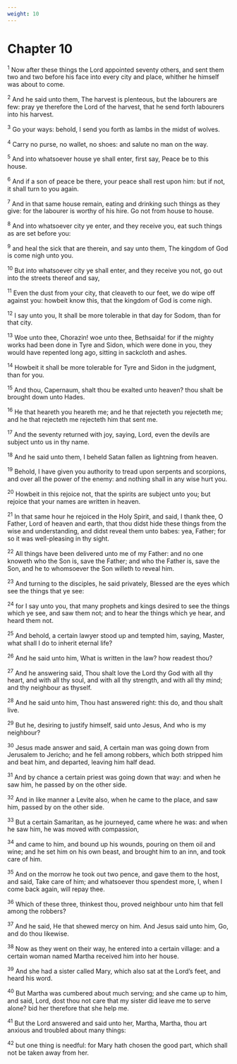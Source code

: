 ```yaml
---
weight: 10
---
```


# Chapter 10

<sup>1</sup> Now after these things the Lord appointed seventy others, and sent them two and two before his face into every city and place, whither he himself was about to come. 

<sup>2</sup> And he said unto them, The harvest is plenteous, but the labourers are few: pray ye therefore the Lord of the harvest, that he send forth labourers into his harvest. 

<sup>3</sup> Go your ways: behold, I send you forth as lambs in the midst of wolves. 

<sup>4</sup> Carry no purse, no wallet, no shoes: and salute no man on the way. 

<sup>5</sup> And into whatsoever house ye shall enter, first say, Peace be to this house. 

<sup>6</sup> And if a son of peace be there, your peace shall rest upon him: but if not, it shall turn to you again. 

<sup>7</sup> And in that same house remain, eating and drinking such things as they give: for the labourer is worthy of his hire. Go not from house to house. 

<sup>8</sup> And into whatsoever city ye enter, and they receive you, eat such things as are set before you: 

<sup>9</sup> and heal the sick that are therein, and say unto them, The kingdom of God is come nigh unto you. 

<sup>10</sup> But into whatsoever city ye shall enter, and they receive you not, go out into the streets thereof and say, 

<sup>11</sup> Even the dust from your city, that cleaveth to our feet, we do wipe off against you: howbeit know this, that the kingdom of God is come nigh. 

<sup>12</sup> I say unto you, It shall be more tolerable in that day for Sodom, than for that city. 

<sup>13</sup> Woe unto thee, Chorazin! woe unto thee, Bethsaida! for if the mighty works had been done in Tyre and Sidon, which were done in you, they would have repented long ago, sitting in sackcloth and ashes. 

<sup>14</sup> Howbeit it shall be more tolerable for Tyre and Sidon in the judgment, than for you. 

<sup>15</sup> And thou, Capernaum, shalt thou be exalted unto heaven? thou shalt be brought down unto Hades. 

<sup>16</sup> He that heareth you heareth me; and he that rejecteth you rejecteth me; and he that rejecteth me rejecteth him that sent me. 

<sup>17</sup> And the seventy returned with joy, saying, Lord, even the devils are subject unto us in thy name. 

<sup>18</sup> And he said unto them, I beheld Satan fallen as lightning from heaven. 

<sup>19</sup> Behold, I have given you authority to tread upon serpents and scorpions, and over all the power of the enemy: and nothing shall in any wise hurt you. 

<sup>20</sup> Howbeit in this rejoice not, that the spirits are subject unto you; but rejoice that your names are written in heaven. 

<sup>21</sup> In that same hour he rejoiced in the Holy Spirit, and said, I thank thee, O Father, Lord of heaven and earth, that thou didst hide these things from the wise and understanding, and didst reveal them unto babes: yea, Father; for so it was well-pleasing in thy sight. 

<sup>22</sup> All things have been delivered unto me of my Father: and no one knoweth who the Son is, save the Father; and who the Father is, save the Son, and he to whomsoever the Son willeth to reveal him. 

<sup>23</sup> And turning to the disciples, he said privately, Blessed are the eyes which see the things that ye see: 

<sup>24</sup> for I say unto you, that many prophets and kings desired to see the things which ye see, and saw them not; and to hear the things which ye hear, and heard them not. 

<sup>25</sup> And behold, a certain lawyer stood up and tempted him, saying, Master, what shall I do to inherit eternal life? 

<sup>26</sup> And he said unto him, What is written in the law? how readest thou? 

<sup>27</sup> And he answering said, Thou shalt love the Lord thy God with all thy heart, and with all thy soul, and with all thy strength, and with all thy mind; and thy neighbour as thyself. 

<sup>28</sup> And he said unto him, Thou hast answered right: this do, and thou shalt live. 

<sup>29</sup> But he, desiring to justify himself, said unto Jesus, And who is my neighbour? 

<sup>30</sup> Jesus made answer and said, A certain man was going down from Jerusalem to Jericho; and he fell among robbers, which both stripped him and beat him, and departed, leaving him half dead. 

<sup>31</sup> And by chance a certain priest was going down that way: and when he saw him, he passed by on the other side. 

<sup>32</sup> And in like manner a Levite also, when he came to the place, and saw him, passed by on the other side. 

<sup>33</sup> But a certain Samaritan, as he journeyed, came where he was: and when he saw him, he was moved with compassion, 

<sup>34</sup> and came to him, and bound up his wounds, pouring on them oil and wine; and he set him on his own beast, and brought him to an inn, and took care of him. 

<sup>35</sup> And on the morrow he took out two pence, and gave them to the host, and said, Take care of him; and whatsoever thou spendest more, I, when I come back again, will repay thee. 

<sup>36</sup> Which of these three, thinkest thou, proved neighbour unto him that fell among the robbers? 

<sup>37</sup> And he said, He that shewed mercy on him. And Jesus said unto him, Go, and do thou likewise. 

<sup>38</sup> Now as they went on their way, he entered into a certain village: and a certain woman named Martha received him into her house. 

<sup>39</sup> And she had a sister called Mary, which also sat at the Lord’s feet, and heard his word. 

<sup>40</sup> But Martha was cumbered about much serving; and she came up to him, and said, Lord, dost thou not care that my sister did leave me to serve alone? bid her therefore that she help me. 

<sup>41</sup> But the Lord answered and said unto her, Martha, Martha, thou art anxious and troubled about many things: 

<sup>42</sup> but one thing is needful: for Mary hath chosen the good part, which shall not be taken away from her. 


